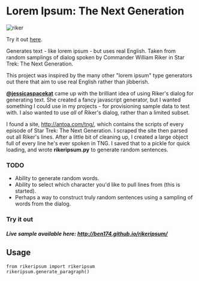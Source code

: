 # Lorem Ipsum: The Next Generation

![riker](https://cloud.githubusercontent.com/assets/1502483/9260573/62ab0e12-41bd-11e5-887f-664af664f421.gif)

Try it out [here](http://ben174.github.io/rikeripsum/). 

Generates text - like lorem ipsum - but uses real English. Taken from random samplings of dialog spoken by Commander William Riker in Star Trek: The Next Generation.

This project was inspired by the many other "lorem ipsum" type generators out there that aim to use real English rather than jibberish. 

**[@jessicaspacekat](https://twitter.com/jessicaspacekat)** came up with the brilliant idea of using Riker's dialog for generating text. She created a fancy javascript generator, but I wanted something I could use in my projects - for provisioning sample data to test with. I also wanted to use *all* of Riker's dialog, rather than a limited subset.

I found a site, http://antoa.com/tng/, which contains the scripts of every episode of Star Trek: The Next Generation. I scraped the site then parsed out all Riker's lines. After a little bit of cleaning up, I created a large object full of every line he's ever spoken in TNG. I saved that to a pickle for quick loading, and wrote **rikeripsum.py** to generate random sentences. 

### TODO
- Ability to generate random words. 
- Ability to select which character you'd like to pull lines from (this is started). 
- Perhaps a way to construct truly random sentences using a sampling of words from the dialog.

### Try it out
##### Live sample available here: http://ben174.github.io/rikeripsum/

## Usage

    from rikeripsum import rikeripsum
    rikeripsum.generate_paragraph()
